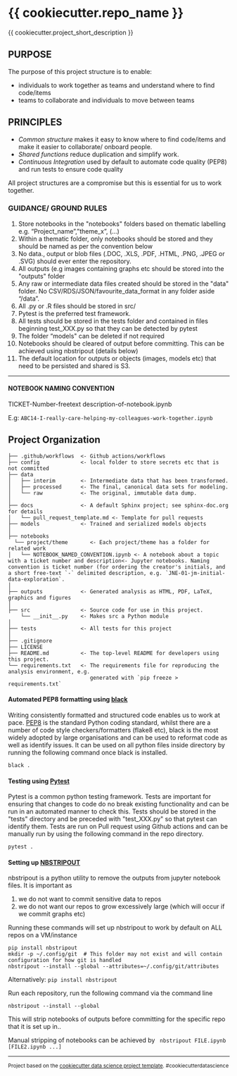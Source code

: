 # {{ cookiecutter.repo_name }}

{{ cookiecutter.project_short_description }}

## PURPOSE
The purpose of this project structure is to enable:
- individuals to work together as teams and understand where to find code/items
- teams to collaborate and individuals to move between teams

## PRINCIPLES
- *Common structure* makes it easy to know where to find code/items and make it easier to collaborate/ onboard people.
- *Shared functions* reduce duplication and simplify work.
- *Continuous Integration* used by default to automate code quality (PEP8) and run tests to ensure code quality

All project structures are a compromise but this is essential for us to work together.

### GUIDANCE/ GROUND RULES
1.  Store notebooks in the "notebooks" folders based on thematic labelling e.g. “Project_name”,”theme_x”, (...) 
2.	Within a thematic folder, only notebooks should be stored and they should be named as per the convention below
3.  No data., output or blob files (.DOC, .XLS, .PDF, .HTML, .PNG, .JPEG or .SVG) should ever enter the repository.
4.  All outputs (e.g images containing graphs etc should be stored into the "outputs" folder
4.	Any raw or intermediate data files created should be stored in the "data" folder.  No CSV/RDS/JSON/favourite_data_format in any folder aside “/data”. 
5.	All .py or .R files should be stored in src/ 
6.  Pytest is the preferred test framework.
7.	All tests should be stored in the tests folder and contained in files beginning test_XXX.py so that they can be detected by pytest
8.	The folder “models" can be deleted if not required
10.	Notebooks should be cleared of output before committing. This can be achieved using nbstripout (details below)
11. The default location for outputs or objects (images, models etc) that need to be persisted and shared is S3.

------------

#### NOTEBOOK NAMING CONVENTION

TICKET-Number-freetext description-of-notebook.ipynb 

E.g: ```ABC14-I-really-care-helping-my-colleagues-work-together.ipynb```
                          
Project Organization
------------

    ├── .github/workflows  <- Github actions/workflows 
    ├── config             <- local folder to store secrets etc that is not committed
    ├── data
    │   ├── interim        <- Intermediate data that has been transformed.
    │   ├── processed      <- The final, canonical data sets for modeling.
    │   └── raw            <- The original, immutable data dump.
    │
    ├── docs               <- A default Sphinx project; see sphinx-doc.org for details
    │   └── pull_request_template.md <- Template for pull requests
    ├── models             <- Trained and serialized models objects
    │
    ├── notebooks
      └── project/theme       <- Each project/theme has a folder for related work
    │   └── NOTEBOOK_NAMED_CONVENTION.ipynb <- A notebook about a topic with a ticket number and description<- Jupyter notebooks. Naming convention is ticket number (for ordering the creator's initials, and a short free-text `-` delimited description, e.g. `JNE-01-jm-initial-data-exploration`.
    │
    ├── outputs            <- Generated analysis as HTML, PDF, LaTeX, graphics and figures
    │
    ├── src                <- Source code for use in this project.
        └── __init__.py    <- Makes src a Python module 
    │        
    ├── tests              <- All tests for this project
    │
    ├── .gitignore
    ├── LICENSE
    ├── README.md          <- The top-level README for developers using this project.
    └── requirements.txt   <- The requirements file for reproducing the analysis environment, e.g.
                              generated with `pip freeze > requirements.txt`

#### Automated PEP8 formatting using [black](https://github.com/psf/black)
Writing consistently formatted and structured code enables us to work at pace.  [PEP8](https://www.python.org/dev/peps/pep-0008/) is the standard Python coding standard, whilst there are a number of code style checkers/formatters (flake8 etc), black is the most widely adopted by large organisations and can be used to reformat code as well as identify issues.  It can be used on all python files inside directory by running the following command once black is installed.
```
black .
```


#### Testing using [Pytest](https://docs.pytest.org/en/stable/getting-started.html#create-your-first-test)
Pytest is a common python testing framework.  Tests are important for ensuring that changes to code do no break existing functionality and can be run in an automated manner to check this.  Tests should be stored in the "tests" directory and be preceded with "test_XXX.py" so that pytest can identify them.  Tests are run on Pull request using Github actions and can be manually run by using the following command in the repo directory.
```
pytest .
```

#### Setting up [NBSTRIPOUT](https://github.com/kynan/nbstripout)
nbstripout is a python utility to remove the outputs from jupyter notebook files.  It is important as 
1. we do not want to commit sensitive data to repos
2. we do not want our repos to grow excessively large (which will occur if we commit graphs etc)

Running these commands will set up nbstripout to work by default on ALL repos on a VM/instance
```
pip install nbstripout
mkdir -p ~/.config/git  # This folder may not exist and will contain configuration for how git is handled
nbstripout --install --global --attributes=~/.config/git/attributes
```
Alternatively:
```pip install nbstripout```

Run each repository, run the following command via the command line

```nbstripout --install --global```

This will strip notebooks of outputs before committing for the specific repo that it is set up in..

Manual stripping of notebooks can be achieved by
``` nbstripout FILE.ipynb [FILE2.ipynb ...]```

--------

<p><small>Project based on the <a target="_blank" href="https://drivendata.github.io/cookiecutter-data-science/">cookiecutter data science project template</a>. #cookiecutterdatascience</small></p>
